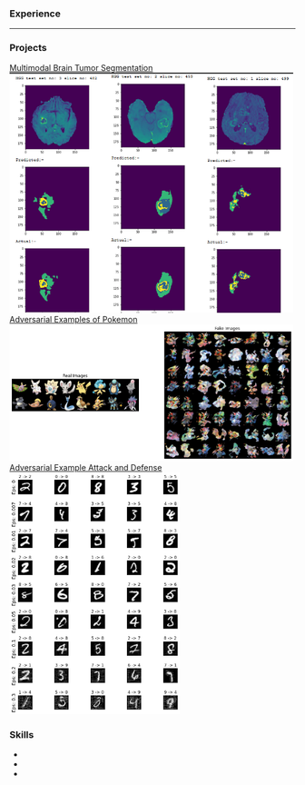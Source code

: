 ### Experience
---

### Projects
[Multimodal Brain Tumor Segmentation](https://github.com/as791/Multimodal-Brain-Tumor-Segmentation)
<img src="images/mbts-1.png?raw=true" width="500"/>
[Adversarial Examples of Pokemon](https://github.com/as791/Adversarial-Examples-of-Pokemon)
<img src="images/aefp-1.png?raw=true?raw=true" width="500"/>
[Adversarial Example Attack and Defense](https://github.com/as791/Adversarial-Example-Attack-and-Defense)
<img src="images/fgsm-adv.png?raw=true" width="300"/>
### Skills
- 
-
-
